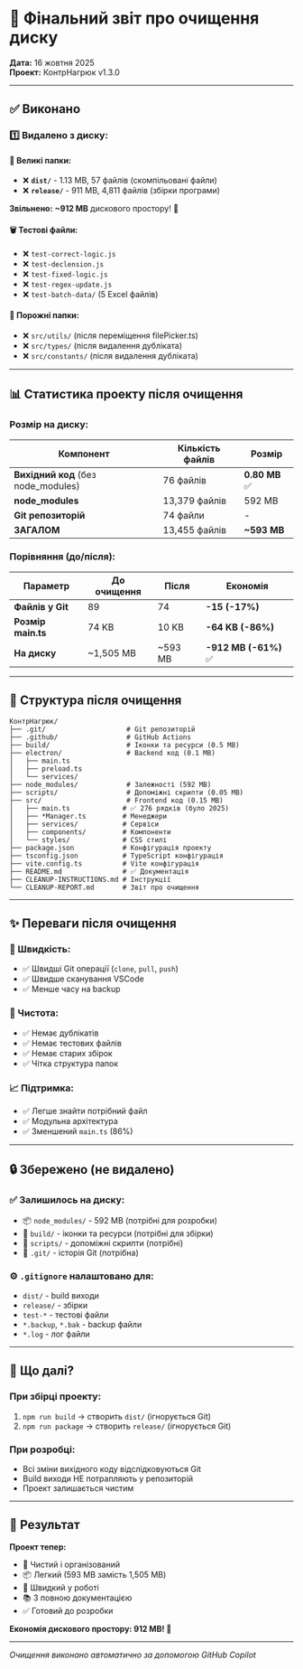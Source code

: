 # 🧹 Фінальний звіт про очищення диску

**Дата:** 16 жовтня 2025  
**Проект:** КонтрНагрюк v1.3.0

---

## ✅ Виконано

### 1️⃣ **Видалено з диску:**

#### 📁 Великі папки:
- ❌ **`dist/`** - 1.13 MB, 57 файлів (скомпільовані файли)
- ❌ **`release/`** - 911 MB, 4,811 файлів (збірки програми)

**Звільнено:** **~912 MB** дискового простору! 🎉

#### 🗑️ Тестові файли:
- ❌ `test-correct-logic.js`
- ❌ `test-declension.js`
- ❌ `test-fixed-logic.js`
- ❌ `test-regex-update.js`
- ❌ `test-batch-data/` (5 Excel файлів)

#### 📂 Порожні папки:
- ❌ `src/utils/` (після переміщення filePicker.ts)
- ❌ `src/types/` (після видалення дубліката)
- ❌ `src/constants/` (після видалення дубліката)

---

## 📊 Статистика проекту після очищення

### Розмір на диску:

| Компонент | Кількість файлів | Розмір |
|-----------|------------------|--------|
| **Вихідний код** (без node_modules) | 76 файлів | **0.80 MB** ✅ |
| **node_modules** | 13,379 файлів | 592 MB |
| **Git репозиторій** | 74 файли | - |
| **ЗАГАЛОМ** | 13,455 файлів | **~593 MB** |

### Порівняння (до/після):

| Параметр | До очищення | Після | Економія |
|----------|-------------|-------|----------|
| **Файлів у Git** | 89 | 74 | **-15 (-17%)** |
| **Розмір main.ts** | 74 KB | 10 KB | **-64 KB (-86%)** |
| **На диску** | ~1,505 MB | ~593 MB | **-912 MB (-61%)** ✅ |

---

## 📁 Структура після очищення

```
КонтрНагрюк/
├── .git/                    # Git репозиторій
├── .github/                 # GitHub Actions
├── build/                   # Іконки та ресурси (0.5 MB)
├── electron/                # Backend код (0.1 MB)
│   ├── main.ts
│   ├── preload.ts
│   └── services/
├── node_modules/            # Залежності (592 MB)
├── scripts/                 # Допоміжні скрипти (0.05 MB)
├── src/                     # Frontend код (0.15 MB)
│   ├── main.ts             # ✅ 276 рядків (було 2025)
│   ├── *Manager.ts         # Менеджери
│   ├── services/           # Сервіси
│   ├── components/         # Компоненти
│   └── styles/             # CSS стилі
├── package.json            # Конфігурація проекту
├── tsconfig.json           # TypeScript конфігурація
├── vite.config.ts          # Vite конфігурація
├── README.md               # ✅ Документація
├── CLEANUP-INSTRUCTIONS.md # Інструкції
└── CLEANUP-REPORT.md       # Звіт про очищення
```

---

## ✨ Переваги після очищення

### 🚀 Швидкість:
- ✅ Швидші Git операції (`clone`, `pull`, `push`)
- ✅ Швидше сканування VSCode
- ✅ Менше часу на backup

### 🧹 Чистота:
- ✅ Немає дублікатів
- ✅ Немає тестових файлів
- ✅ Немає старих збірок
- ✅ Чітка структура папок

### 📈 Підтримка:
- ✅ Легше знайти потрібний файл
- ✅ Модульна архітектура
- ✅ Зменшений `main.ts` (86%)

---

## 🔒 Збережено (не видалено)

### ✅ Залишилось на диску:
- 📦 `node_modules/` - 592 MB (потрібні для розробки)
- 🔨 `build/` - іконки та ресурси (потрібні для збірки)
- 🧰 `scripts/` - допоміжні скрипти (потрібні)
- 📝 `.git/` - історія Git (потрібна)

### ⚙️ `.gitignore` налаштовано для:
- `dist/` - build виходи
- `release/` - збірки
- `test-*` - тестові файли
- `*.backup`, `*.bak` - backup файли
- `*.log` - лог файли

---

## 📌 Що далі?

### При збірці проекту:
1. `npm run build` → створить `dist/` (ігнорується Git)
2. `npm run package` → створить `release/` (ігнорується Git)

### При розробці:
- Всі зміни вихідного коду відслідковуються Git
- Build виходи НЕ потрапляють у репозиторій
- Проект залишається чистим

---

## 🎉 Результат

**Проект тепер:**
- 🧹 Чистий і організований
- 📦 Легкий (593 MB замість 1,505 MB)
- 🚀 Швидкий у роботі
- 📚 З повною документацією
- ✅ Готовий до розробки

**Економія дискового простору: 912 MB! 🎉**

---

*Очищення виконано автоматично за допомогою GitHub Copilot*
